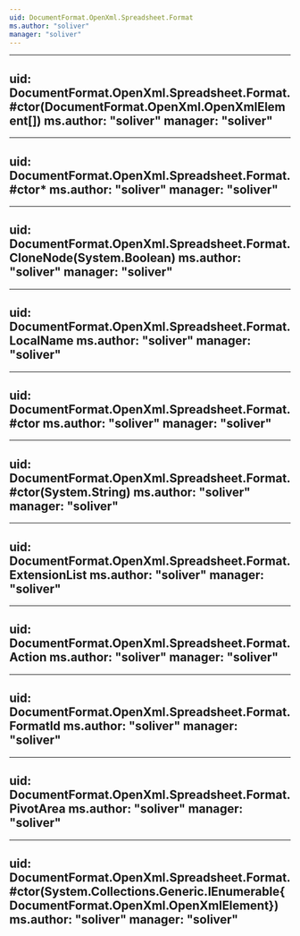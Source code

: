 ```yaml
---
uid: DocumentFormat.OpenXml.Spreadsheet.Format
ms.author: "soliver"
manager: "soliver"
---
```


---
uid: DocumentFormat.OpenXml.Spreadsheet.Format.#ctor(DocumentFormat.OpenXml.OpenXmlElement[])
ms.author: "soliver"
manager: "soliver"
---

---
uid: DocumentFormat.OpenXml.Spreadsheet.Format.#ctor*
ms.author: "soliver"
manager: "soliver"
---

---
uid: DocumentFormat.OpenXml.Spreadsheet.Format.CloneNode(System.Boolean)
ms.author: "soliver"
manager: "soliver"
---

---
uid: DocumentFormat.OpenXml.Spreadsheet.Format.LocalName
ms.author: "soliver"
manager: "soliver"
---

---
uid: DocumentFormat.OpenXml.Spreadsheet.Format.#ctor
ms.author: "soliver"
manager: "soliver"
---

---
uid: DocumentFormat.OpenXml.Spreadsheet.Format.#ctor(System.String)
ms.author: "soliver"
manager: "soliver"
---

---
uid: DocumentFormat.OpenXml.Spreadsheet.Format.ExtensionList
ms.author: "soliver"
manager: "soliver"
---

---
uid: DocumentFormat.OpenXml.Spreadsheet.Format.Action
ms.author: "soliver"
manager: "soliver"
---

---
uid: DocumentFormat.OpenXml.Spreadsheet.Format.FormatId
ms.author: "soliver"
manager: "soliver"
---

---
uid: DocumentFormat.OpenXml.Spreadsheet.Format.PivotArea
ms.author: "soliver"
manager: "soliver"
---

---
uid: DocumentFormat.OpenXml.Spreadsheet.Format.#ctor(System.Collections.Generic.IEnumerable{DocumentFormat.OpenXml.OpenXmlElement})
ms.author: "soliver"
manager: "soliver"
---
